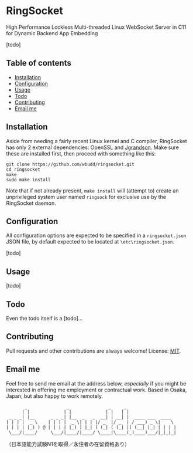 # RingSocket
High Performance Lockless Multi-threaded Linux WebSocket Server in C11 for Dynamic Backend App Embedding

[todo]

## Table of contents
* [Installation](#installation)
* [Configuration](#configuration)
* [Usage](#usage)
* [Todo](#todo)
* [Contributing](#contributing)
* [Email me](#email-me)

## Installation
Aside from needing a fairly recent Linux kernel and C compiler, RingSocket has only 2 external dependencies: OpenSSL and [Jgrandson](https://github.com/wbudd/jgrandson/blob/master/src/jgrandson.h). Make sure these are installed first, then proceed with something like this:

    git clone https://github.com/wbudd/ringsocket.git
    cd ringsocket
    make
    sudo make install

Note that if not already present, `make install` will (attempt to) create an unprivileged system user named `ringsock` for exclusive use by the RingSocket daemon.

## Configuration
All configuration options are expected to be specified in a `ringsocket.json` JSON file, by default expected to be located at `\etc\ringsocket.json`.

[todo]

## Usage
[todo]

## Todo
Even the todo itself is a [todo]...

## Contributing
Pull requests and other contributions are always welcome! License: [MIT](https://github.com/wbudd/jgrandson/blob/master/LICENSE).

## Email me
Feel free to send me email at the address below, *especially* if you might be interested in offering me employment or contractual work. Based in Osaka, Japan; but also happy to work remotely.

           _               _               _     _                   
          | |             | |             | |   | |                  
     _ _ _| |__      _ _ _| |__  _   _  __| | __| |  ____ ___  ____  
    | | | |  _ \    | | | |  _ \| | | |/ _  |/ _  | / ___) _ \|    \ 
    | | | | |_) ) @ | | | | |_) ) |_| ( (_| ( (_| |( (__| |_| | | | |
     \___/|____/     \___/|____/|____/ \____|\____(_)____)___/|_|_|_|
（日本語能力試験N1を取得／永住者の在留資格あり）
